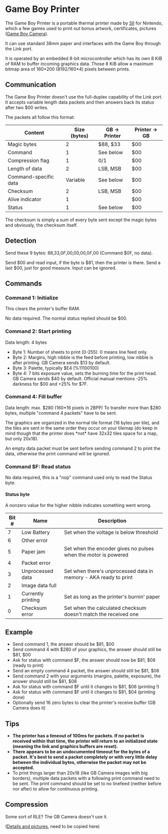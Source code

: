 # Game Boy Printer

The Game Boy Printer is a portable thermal printer made by
[SII](http://www.sii.co.jp) for Nintendo, which a few games used to
print out bonus artwork, certificates, pictures ([Game Boy
Camera](<#Game Boy Camera>)).

It can use standard 38mm paper and interfaces with the Game Boy through
the Link port.

It is operated by an embedded 8-bit microcontroller which has its own
8 KiB of RAM to buffer incoming graphics data. Those 8 KiB allow a maximum
bitmap area of 160\*200 (8192/160\*4) pixels between prints.

## Communication

The Game Boy Printer doesn't use the full-duplex capability of the Link
port. It accepts variable length data packets and then answers back its
status after two $00 writes.

The packets all follow this format:

Content               | Size (bytes) | GB -> Printer | Printer -> GB |
----------------------|--------------|---------------|---------------|
Magic bytes           | 2            | $88, $33      | $00           |
Command               | 1            | See below     | $00           |
 Compression flag     | 1            | 0/1           | $00           |
Length of data        | 2            | LSB, MSB      | $00           |
Command-specific data | Variable     | See below     | $00           |
Checksum              | 2            | LSB, MSB      | $00           |
Alive indicator       | 1            |               | $00           |
Status                | 1            | See below     | $00           |

The checksum is simply a sum of every byte sent except the magic bytes
and obviously, the checksum itself.

## Detection

Send these 9 bytes: $88,$33,$0F,$00,$00,$00,$0F,$00 (Command
$0F, no data).

Send $00 and read input, if the byte is $81, then the printer is
there. Send a last $00, just for good measure. Input can be ignored.

## Commands

### Command 1: Initialize

This clears the printer's buffer RAM.

No data required. The normal status replied should be $00.

### Command 2: Start printing

Data length: 4 bytes

-   Byte 1: Number of sheets to print (0-255). 0 means line feed only.
-   Byte 2: Margins, high nibble is the feed before printing, low nibble
    is after printing. GB Camera sends $13 by default.
-   Byte 3: Palette, typically $E4 (%11100100)
-   Byte 4: 7 bits exposure value, sets the burning time for the print
    head. GB Camera sends $40 by default. Official manual mentions -25%
    darkness for $00 and +25% for $7F.

### Command 4: Fill buffer

Data length: max. $280 (160\*16 pixels in 2BPP) To transfer more than
$280 bytes, multiple \"command 4 packets\" have to be sent.

The graphics are organized in the normal tile format (16 bytes per
tile), and the tiles are sent in the same order they occur on your
tilemap (do keep in mind though that the printer does \*not\* have 32x32
tiles space for a map, but only 20x18).

An empty data packet must be sent before sending command 2 to print the
data, otherwise the print command will be ignored.

### Command $F: Read status

No data required, this is a \"nop\" command used only to read the Status
byte.

#### Status byte

A nonzero value for the higher nibble indicates something went wrong.

Bit \# | Name                | Description
-------|---------------------|---------------
   7   | Low Battery         | Set when the voltage is below threshold
   6   | Other error         |
   5   | Paper jam           | Set when the encoder gives no pulses when the motor is powered
   4   | Packet error        |
   3   | Unprocessed data    | Set when there's unprocessed data in memory - AKA ready to print
   2   | Image data full     |
   1   | Currently printing  | Set as long as the printer's burnin' paper
   0   | Checksum error      | Set when the calculated checksum doesn't match the received one

## Example

- Send command 1, the answer should be $81, $00
- Send command 4 with $280 of your graphics, the answer should still
  be $81, $00
- Ask for status with command $F, the answer should now be $81, $08
  (ready to print)
- Send an empty command 4 packet, the answer should still be $81,
  $08
- Send command 2 with your arguments (margins, palette, exposure), the
  answer should still be $81, $08
- Ask for status with command $F until it changes to $81, $06
  (printing !)
- Ask for status with command $F until it changes to $81, $04
  (printing done)
- Optionally send 16 zero bytes to clear the printer's receive buffer
  (GB Camera does it)

## Tips

- **The printer has a timeout of 100ms for packets. If no packet is
  received within that time, the printer will return to an initialized
  state (meaning the link and graphics buffers are reset).**
- **There appears to be an undocumented timeout for the bytes of a
  packet. It's best to send a packet completely or with very little
  delay between the individual bytes, otherwise the packet may not be
  accepted.**
- To print things larger than 20x18 (like GB Camera images with big
  borders), multiple data packets with a following print command need
  to be sent. The print command should be set to no linefeed (neither
  before nor after) to allow for continuous printing.

## Compression

Some sort of RLE? The GB Camera doesn't use it.

([Details and pictures](http://furrtek.free.fr/?a=gbprinter&i=2), need
to be copied here)

